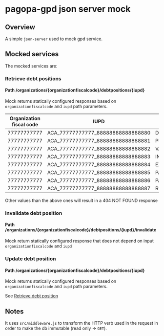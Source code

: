# pagopa-gpd json server mock

## Overview

A simple `json-server` used to mock gpd service.

## Mocked services

The mocked services are:

### Retrieve debt positions

#### Path /organizations/{organizationfiscalcode}/debtpositions/{iupd}

Mock returns statically configured responses based on `organizationfiscalcode` and `iupd` path parameters.

| Organization fiscal code | IUPD                              | Debt position status |
|--------------------------|-----------------------------------|----------------------|
| 77777777777              | ACA_77777777777_88888888888888880 | DRAFT                |
| 77777777777              | ACA_77777777777_88888888888888881 | PUBLISHED            |
| 77777777777              | ACA_77777777777_88888888888888882 | VALID                |
| 77777777777              | ACA_77777777777_88888888888888883 | INVALID              |
| 77777777777              | ACA_77777777777_88888888888888884 | EXPIRED              |
| 77777777777              | ACA_77777777777_88888888888888885 | PARTIALLY_PAID       |
| 77777777777              | ACA_77777777777_88888888888888886 | PAID                 |
| 77777777777              | ACA_77777777777_88888888888888887 | REPORTED             |

Other values than the above ones will result in a 404 NOT FOUND response

### Invalidate debt position

#### Path /organizations/{organizationfiscalcode}/debtpositions/{iupd}/invalidate

Mock return statically configured response that does not depend on input `organizationfiscalcode` and `iupd`

### Update debt position

#### Path /organizations/{organizationfiscalcode}/debtpositions/{iupd}

Mock returns statically configured responses based on `organizationfiscalcode` and `iupd` path parameters.

See [Retrieve debt position](#Retrieve-debt-positions)

## Notes

It uses `src/middleware.js` to transform the HTTP verb used in the request
in order to make the db immutable (read only -> `GET`).